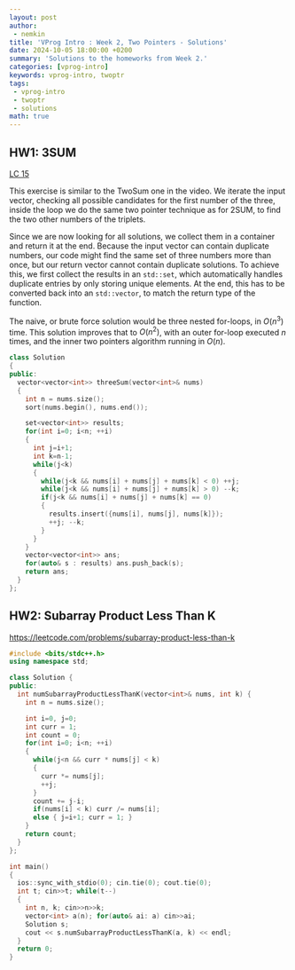 ```yaml
---
layout: post
author:
 - nemkin
title: 'VProg Intro : Week 2, Two Pointers - Solutions'
date: 2024-10-05 18:00:00 +0200
summary: 'Solutions to the homeworks from Week 2.'
categories: [vprog-intro]
keywords: vprog-intro, twoptr
tags:
 - vprog-intro
 - twoptr
 - solutions
math: true
---
```


## HW1: 3SUM

[LC 15](https://leetcode.com/problems/3sum)

This exercise is similar to the TwoSum one in the video. We iterate 
the input vector, checking all possible candidates for the first number
of the three, inside the loop we do the same two pointer technique
as for 2SUM, to find the two other numbers of the triplets.

Since we are now looking for all solutions, we collect them
in a container and return it at the end. Because the input vector
can contain duplicate numbers, our code might find the same
set of three numbers more than once, but our return vector
cannot contain duplicate solutions. To achieve this, we first
collect the results in an `std::set`, which automatically handles
duplicate entries by only storing unique elements. At the end,
this has to be converted back into an `std::vector`, to match the
return type of the function.

The naive, or brute force solution would be three nested for-loops,
in $O(n^3)$ time. This solution improves that to $O(n^2)$, with an
outer for-loop executed $n$ times, and the inner two pointers
algorithm running in $O(n)$.

```cpp
class Solution
{
public:
  vector<vector<int>> threeSum(vector<int>& nums)
  {
    int n = nums.size();
    sort(nums.begin(), nums.end());

    set<vector<int>> results;
    for(int i=0; i<n; ++i)
    {
      int j=i+1;
      int k=n-1;
      while(j<k)
      {
        while(j<k && nums[i] + nums[j] + nums[k] < 0) ++j;
        while(j<k && nums[i] + nums[j] + nums[k] > 0) --k;
        if(j<k && nums[i] + nums[j] + nums[k] == 0)
        {
          results.insert({nums[i], nums[j], nums[k]});
          ++j; --k;
        }
      }
    }
    vector<vector<int>> ans;
    for(auto& s : results) ans.push_back(s);
    return ans;
  }
};
```

## HW2: Subarray Product Less Than K

https://leetcode.com/problems/subarray-product-less-than-k

```cpp
#include <bits/stdc++.h>
using namespace std;

class Solution {
public:
  int numSubarrayProductLessThanK(vector<int>& nums, int k) {
    int n = nums.size();

    int i=0, j=0;
    int curr = 1;
    int count = 0;
    for(int i=0; i<n; ++i)
    {
      while(j<n && curr * nums[j] < k)
      {
        curr *= nums[j];
        ++j;
      }
      count += j-i;
      if(nums[i] < k) curr /= nums[i];
      else { j=i+1; curr = 1; }
    }
    return count;
  }
};

int main()
{
  ios::sync_with_stdio(0); cin.tie(0); cout.tie(0);
  int t; cin>>t; while(t--)
  {
    int n, k; cin>>n>>k;
    vector<int> a(n); for(auto& ai: a) cin>>ai;
    Solution s;
    cout << s.numSubarrayProductLessThanK(a, k) << endl;
  }
  return 0;
}
```

